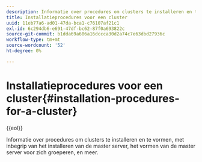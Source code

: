 ```yaml
---
description: Informatie over procedures om clusters te installeren en te vormen, met inbegrip van het installeren van de master server, het vormen van de master server voor zich groeperen, en meer.
title: Installatieprocedures voor een cluster
uuid: 11eb77a6-ad01-47da-bca1-c76107af21c1
exl-id: 6c294db6-e691-47df-bc62-87f0a693822c
source-git-commit: b1dda69a606a16dccca30d2a74c7e63dbd27936c
workflow-type: tm+mt
source-wordcount: '52'
ht-degree: 0%

---
```


# Installatieprocedures voor een cluster{#installation-procedures-for-a-cluster}

{{eol}}

Informatie over procedures om clusters te installeren en te vormen, met inbegrip van het installeren van de master server, het vormen van de master server voor zich groeperen, en meer.
